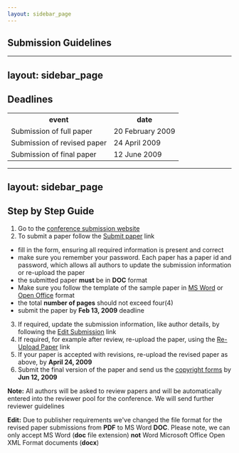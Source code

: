 ```yaml
---
layout: sidebar_page
---
```


## Submission Guidelines

---
layout: sidebar_page
---

## Deadlines

<table class="info" style="width:100%;">
<tr><th>event</th><th>date</th></tr>
<tr ><td>Submission of full paper</td><td>20 February 2009</td></tr>  
<tr class="current"><td>Submission of revised paper</td><td>24 April 2009</td></tr>
<tr><td>Submission of final paper</td><td> 12 June 2009</td></tr> 
</table>


---
layout: sidebar_page
---

## Step by Step Guide

1. Go to the [conference submission website](http://conference.4m-association.org)
2. To submit a paper follow the [Submit paper](http://conference.4m-association.org/author/submit.php) link
  * fill in the form, ensuring all required information is present and correct
  * make sure you remember your password. Each paper has a paper id and password, which allows all authors to update the submission information or re-upload the paper
  * the submitted paper **must** be in **DOC** format
  * Make sure you follow the template of the sample paper in [MS Word](/4m-association/assets/files/Sample%20pages-%20full%20paper%20Instructions_1.doc) or [Open Office](/4m-association/assets/files/Sample%20pages-%20full%20paper%20Instructions_0.odt ) format
  * the total **number of pages** should not exceed four(4)
  * submit the paper by **Feb 13, 2009** deadline
3. If required, update the submission information, like author details, by following the [Edit Submission](http://conference.4m-association.org/author/edit.php) link
4. If required, for example after review, re-upload the paper, using the [Re-Upload Paper](http://conference.4m-association.org/author/upload.php?t=reup) link
5. If your paper is accepted with revisions, re-upload the revised paper as above, by **April 24, 2009**
6. Submit the final version of the paper and send us the [copyright forms](/4m-association/conference/2009/License_Agreemen.html)  by **Jun 12, 2009**

**Note:** All authors will be asked to review papers and will be automatically entered into the reviewer pool for the conference. We will send further reviewer guidelines

**Edit:** Due to publisher requirements we've changed the file format for the revised paper submissions from **PDF** to MS Word **DOC**. Please note, we can only accept MS Word (**doc** file extension) **not** Word Microsoft Office Open XML Format documents (**docx**)
<!--break-->